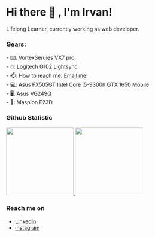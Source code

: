 # <summary><strong>Hi there :wave: , I'm Irvan!</strong></summary>
Lifelong Learner, currently working as web developer.

### <summary><strong>Gears:</strong></summary>
<p>
    - ⌨️: VortexSeruies VX7 pro </br>
    - 🖱️: Logitech G102 Lightsync</br>
    - 📫: How to reach me: <a href="mailto:youremail@gmail.com">Email me!</a>  </br>
    - 💻: Asus FX505GT Intel Core I5-9300h GTX 1650 Mobile </br>
    - 🖥️: Asus VG249Q </br>
    - 🎐: Maspion F23D </br>
</p>


 
### Github Statistic
<p align="left">
<a href="https://github.com/irvanwn">
  <img height="180em" src="https://github-readme-stats-eight-theta.vercel.app/api?username=dimasmds&show_icons=true&theme=algolia&include_all_commits=true&count_private=true"/>
  <img height="180em" src="https://github-readme-stats-eight-theta.vercel.app/api/top-langs/?username=dimasmds&layout=compact&langs_count=8&theme=algolia"/>
</a>
</p>

### Reach me on
- <a href="https://linkedin.com/in/nicholas-irvan-winata/">LinkedIn</a>
- <a href="https://instagram/dimsmds">instagram</a>
